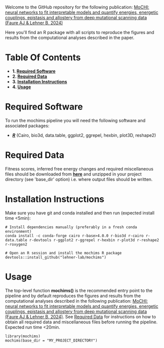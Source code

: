 Welcome to the GitHub repository for the following publication: [MoCHI: neural networks to fit interpretable models and quantify energies, energetic couplings, epistasis and allostery from deep mutational scanning data (Faure AJ & Lehner B, 2024)]()

Here you'll find an R package with all scripts to reproduce the figures and results from the computational analyses described in the paper.

# Table Of Contents

* **1. [Required Software](#required-software)**
* **2. [Required Data](#required-data)**
* **3. [Installation Instructions](#installation-instructions)**
* **4. [Usage](#usage)**

# Required Software

To run the mochims pipeline you will need the following software and associated packages:

* **[_R_](https://www.r-project.org/)** (Cairo, bio3d, data.table, ggplot2, ggrepel, hexbin, plot3D, reshape2)

# Required Data

Fitness scores, inferred free energy changes and required miscellaneous files should be downloaded from **[here]()** and unzipped in your project directory (see 'base_dir' option) i.e. where output files should be written.

# Installation Instructions

Make sure you have git and conda installed and then run (expected install time <5min):

```
# Install dependencies manually (preferably in a fresh conda environment)
conda install -c conda-forge cairo r-base>4.0.0 r-bio3d r-cairo r-data.table r-devtools r-ggplot2 r-ggrepel r-hexbin r-plot3d r-reshape2 r-roxygen2

# Open an R session and install the mochims R package
devtools::install_github("lehner-lab/mochims")
```

# Usage

The top-level function **mochims()** is the recommended entry point to the pipeline and by default reproduces the figures and results from the computational analyses described in the following publication: [MoCHI: neural networks to fit interpretable models and quantify energies, energetic couplings, epistasis and allostery from deep mutational scanning data (Faure AJ & Lehner B, 2024)](). See [Required Data](#required-data) for instructions on how to obtain all required data and miscellaneous files before running the pipeline. Expected run time <20min.

```
library(mochims)
mochims(base_dir = "MY_PROJECT_DIRECTORY")
```
